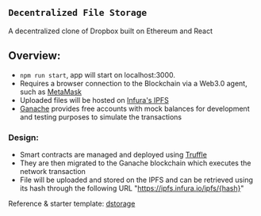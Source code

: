 ## ``` Decentralized File Storage ```
A decentralized clone of Dropbox built on Ethereum and React

## Overview:
- `npm run start`, app will start on localhost:3000.
- Requires a browser connection to the Blockchain via a Web3.0 agent, such as [MetaMask](https://metamask.io/)
- Uploaded files will be hosted on [Infura's IPFS](https://infura.io/)
- [Ganache](https://trufflesuite.com/ganache/index.html) provides free accounts with mock balances for development and testing purposes to simulate the transactions

### Design:
- Smart contracts are managed and deployed using [Truffle](https://trufflesuite.com/)
- They are then migrated to the Ganache blockchain which executes the network transaction
- File will be uploaded and stored on the IPFS and can be retrieved using its hash through the following URL "https://ipfs.infura.io/ipfs/{hash}"

Reference & starter template: [dstorage](https://github.com/dappuniversity/dstorage) 